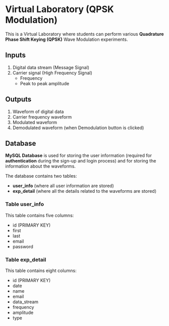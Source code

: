 # Virtual Laboratory (QPSK Modulation)

This is a Virtual Laboratory where students can perform various **Quadrature Phase Shift Keying (QPSK)** Wave Modulation experiments.

## Inputs

1. Digital data stream (Message Signal)
2. Carrier signal (High Frequency Signal)
   * Frequency
   * Peak to peak amplitude

## Outputs

1. Waveform of digital data
2. Carrier frequency waveform
3. Modulated waveform
4. Demodulated waveform (when Demodulation button is clicked)

## Database

**MySQL Database** is used for storing the user information (required for **authentication** during the sign-up and login process) and for storing the information about the waveforms.

The database contains two tables:

* **user_info** (where all user information are stored)
* **exp_detail** (where all the details related to the waveforms are stored)

### Table user_info

This table contains five columns:

* id (PRIMARY KEY)
* first
* last
* email
* password

### Table exp_detail

This table contains eight columns:

* id (PRIMARY KEY)
* date
* name
* email
* data_stream
* frequency
* amplitude
* type

